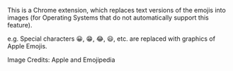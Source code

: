 This is a Chrome extension, which replaces text versions of the emojis into images (for Operating Systems that do not automatically support this feature).

e.g. Special characters 😀, 😁, 😂, 😃, etc. are replaced with graphics of Apple Emojis.

Image Credits: Apple and Emojipedia
